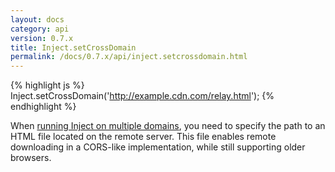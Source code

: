 ```yaml
---
layout: docs
category: api
version: 0.7.x
title: Inject.setCrossDomain
permalink: /docs/0.7.x/api/inject.setcrossdomain.html
---
```


{% highlight js %}
Inject.setCrossDomain('http://example.cdn.com/relay.html');
{% endhighlight %}

When [running Inject on multiple domains](/docs/0.7.x/howto/cross_domain.html), you need to specify the path to an HTML file located on the remote server. This file enables remote downloading in a CORS-like implementation, while still supporting older browsers.
